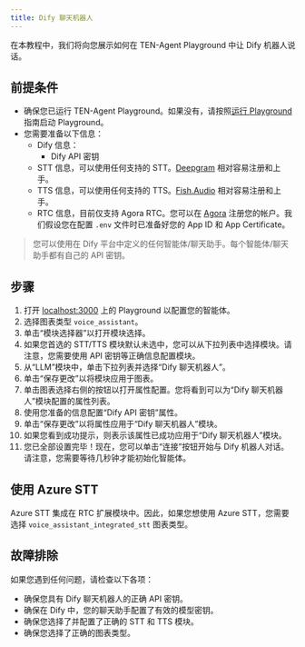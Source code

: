 ```yaml
---
title: Dify 聊天机器人
---
```


在本教程中，我们将向您展示如何在 TEN-Agent Playground 中让 Dify 机器人说话。

## 前提条件

- 确保您已运行 TEN-Agent Playground。如果没有，请按照[运行 Playground](./getting_started) 指南启动 Playground。
- 您需要准备以下信息：
  - Dify 信息：
    - Dify API 密钥
  - STT 信息，可以使用任何支持的 STT。[Deepgram](https://deepgram.com/) 相对容易注册和上手。
  - TTS 信息，可以使用任何支持的 TTS。[Fish.Audio](https://fish.audio/) 相对容易注册和上手。
  - RTC 信息，目前仅支持 Agora RTC。您可以在 [Agora](https://www.agora.io/) 注册您的帐户。我们假设您在配置 `.env` 文件时已准备好您的 App ID 和 App Certificate。

> 您可以使用在 Dify 平台中定义的任何智能体/聊天助手。每个智能体/聊天助手都有自己的 API 密钥。

## 步骤

1. 打开 [localhost:3000](http://localhost:3000) 上的 Playground 以配置您的智能体。
2. 选择图表类型 `voice_assistant`。
3. 单击“模块选择器”以打开模块选择。
4. 如果您首选的 STT/TTS 模块默认未选中，您可以从下拉列表中选择模块。请注意，您需要使用 API 密钥等正确信息配置模块。
5. 从“LLM”模块中，单击下拉列表并选择“Dify 聊天机器人”。
6. 单击“保存更改”以将模块应用于图表。
7. 单击图表选择右侧的按钮以打开属性配置。您将看到可以为“Dify 聊天机器人”模块配置的属性列表。
8. 使用您准备的信息配置“Dify API 密钥”属性。
9. 单击“保存更改”以将属性应用于“Dify 聊天机器人”模块。
10. 如果您看到成功提示，则表示该属性已成功应用于“Dify 聊天机器人”模块。
11. 您已全部设置完毕！现在，您可以单击“连接”按钮开始与 Dify 机器人对话。请注意，您需要等待几秒钟才能初始化智能体。

## 使用 Azure STT

Azure STT 集成在 RTC 扩展模块中。因此，如果您想使用 Azure STT，您需要选择 `voice_assistant_integrated_stt` 图表类型。

## 故障排除

如果您遇到任何问题，请检查以下各项：

- 确保您具有 Dify 聊天机器人的正确 API 密钥。
- 确保在 Dify 中，您的聊天助手配置了有效的模型密钥。
- 确保您选择了并配置了正确的 STT 和 TTS 模块。
- 确保您选择了正确的图表类型。
